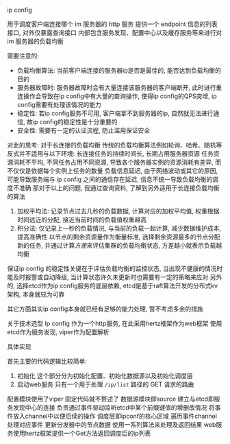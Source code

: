 ip config

用于调度客户端连接哪个 im 服务器的 http 服务
提供一个 endpoint 信息的列表接口, 对外仅暴露查询接口
内部包含服务发现、配置中心以及缓存服务等来进行对 im 服务器的负载均衡

需要注意的: 
- 负载均衡算法: 当前客户端连接的服务器ip是否是最佳的, 能否达到负载均衡的目的
- 服务器故障时: 服务器故障时会有大量连接该服务器的客户端断开, 此时进行重连操作会导致在ip config中有大量的查询操作, 使得ip config的QPS突增, ip config需要有处理该情况的能力
- 稳定性: 若ip config服务不可用, 客户端拿不到服务器的ip, 自然就无法进行通信, 故ip config的稳定性是十分重要的
- 安全性: 需要有一定的认证流程, 防止滥用保证安全

对此的思考:
对于长连接的负载均衡 传统的负载均衡算法例如轮询、哈希、随机等反式并不适用与以下环境: 
长连接任务的持续时间长, 长期占用服务器资源
任务资源消耗不平均, 不同任务占用不同资源, 导致各个服务器实例的资源消耗有差异, 而不仅仅是依据每个实例上任务的数量
负载信息延迟, 由于网络波动或其它的原因, 可能导致服务端与 ip config 之间的通信存在延迟, 信息不统一导致负载均衡的调度不准确
那对于以上的问题, 我通过查询资料, 了解到另外适用于长连接负载均衡的算法
1. 加权平均法:  记录节点过去几秒的负载数据, 计算对应的加权平均值, 权重根据时间远近的分配, 接近当前时间的负载值权重越高
2. 积分法: 仅记录上一秒的负载情况, 与当前的负载一起计算, 减少数据维护成本, 提高准确性
以节点的剩余资源量作为衡量标准, 选择剩余资源最多的节点分配新的任务, 并通过计算*方差*来评估集群的负载均衡状态, 方差越小就表示负载越均衡

保证ip config 的稳定性关键在于评估负载均衡的监控状态, 当出现不健康的情况时能及时报警或自动降级, 当计算状态许久未更新时也需要有一定的策略来应对
另外的, 选择etcd作为ip config服务的底层依赖, etcd是基于raft算法开发的分布式kv架构, 本身就较为可靠

其它方面其实ip config本身就已经有足够的能力处理, 暂不考虑多余的措施

关于技术选型
Ip config 作为一个http服务, 在此采用hertz框架作为web框架
使用etcd作为服务发现, viper作为配置解析

具体实现

首先主要的代码逻辑比较简单: 
1. 初始化 这个部分分为初始化配置、初始化数据源以及初始化调度层
2. 启动web服务 只有一个用于处理 `/ip/list` 路径的 GET 请求的路由

配置模块使用了viper 固定代码就不赘述了
数据源模块即source 建立与etcd即服务发现中心的连接 负责通过事件驱动监听etcd中某个前缀键值的增删改情况 将事件放入channel中以便后续的操作 
调度层即ipconf的核心区域 遍历事件channel 处理对应事件 更新分发器中的节点数据 使用一系列算法来处理及返回结果
web服务使用hertz框架提供一个Get方法返回调度后的ip列表